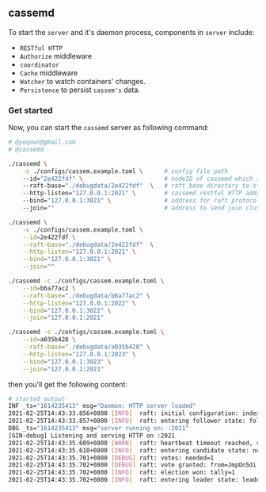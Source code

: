 ## cassemd

To start the `server` and it's daemon process, components in `server` include: 
* `RESTful HTTP`
* `Authorize` middleware
* `coordinator`
* `Cache` middleware
* `Watcher` to watch containers' changes. 
* `Persistence` to persist `cassem's` data.

### Get started

Now, you can start the `cassemd` server as following command:

```sh
# @yeqown@gmail.com
# @cassemd

./cassemd \
	-c ./configs/cassem.example.toml \		# config file path
	--id="2e422fdf" \ 						# nodeID of cassemd which is unique
	--raft-base="./debugdata/2e422fdf"  \ 	# raft base directory to store
	--http-listen="127.0.0.1:2021" \		# cassemd restful HTTP address
	--bind="127.0.0.1:3021" \				# address for raft protocol to communicate to each other
	--join=""								# address to send join cluster request
```

```sh
./cassemd \
	-c ./configs/cassem.example.toml \
	--id=2e422fdf \
	--raft-base="./debugdata/2e422fdf"  \
	--http-listen="127.0.0.1:2021" \
	--bind="127.0.0.1:3021" \
	--join=""

./cassemd -c ./configs/cassem.example.toml \
	--id=b6a77ac2 \
	--raft-base="./debugdata/b6a77ac2" \
	--http-listen="127.0.0.1:2022" \
	--bind="127.0.0.1:3022" \
	--join="127.0.0.1:2021"

./cassemd -c ./configs/cassem.example.toml \
	--id=a035b428 \
	--raft-base="./debugdata/a035b428" \
	--http-listen="127.0.0.1:2023" \
	--bind="127.0.0.1:3023" \
	--join="127.0.0.1:2021"
```

then you'll get the following content:

```sh
# started output
INF _ts="1614235413" msg="Daemon: HTTP server loaded"
2021-02-25T14:43:33.856+0800 [INFO]  raft: initial configuration: index=0 servers=[]
2021-02-25T14:43:33.857+0800 [INFO]  raft: entering follower state: follower="Node at 127.0.0.1:3021 [Follower]" leader=
DBG _ts="1614235413" msg="server running on: :2021"
[GIN-debug] Listening and serving HTTP on :2021
2021-02-25T14:43:35.609+0800 [WARN]  raft: heartbeat timeout reached, starting election: last-leader=
2021-02-25T14:43:35.610+0800 [INFO]  raft: entering candidate state: node="Node at 127.0.0.1:3021 [Candidate]" term=2
2021-02-25T14:43:35.701+0800 [DEBUG] raft: votes: needed=1
2021-02-25T14:43:35.702+0800 [DEBUG] raft: vote granted: from=JmpOn5di term=2 tally=1
2021-02-25T14:43:35.702+0800 [INFO]  raft: election won: tally=1
2021-02-25T14:43:35.702+0800 [INFO]  raft: entering leader state: leader="Node at 127.0.0.1:3021 [Leader]"

```